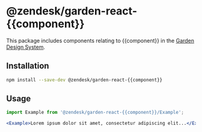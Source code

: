 # @zendesk/garden-react-{{component}}

This package includes components relating to {{component}} in the
[Garden Design System](http://zendeskgarden.github.io/).

## Installation

```sh
npm install --save-dev @zendesk/garden-react-{{component}}
```

## Usage

```jsx static
import Example from '@zendesk/garden-react-{{component}}/Example';

<Example>Lorem ipsum dolor sit amet, consectetur adipiscing elit...</Example>;
```

